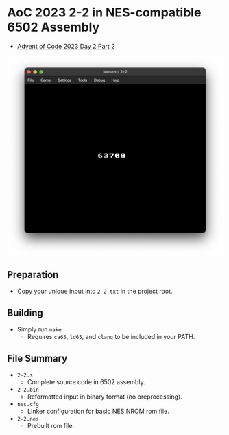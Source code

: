 # AoC 2023 2-2 in NES-compatible 6502 Assembly
* [Advent of Code 2023 Day 2 Part 2](https://adventofcode.com/2023/day/2#part2)

![Preview Screenshot](2-2.png)
## Preparation
* Copy your unique input into `2-2.txt` in the project root.
## Building
* Simply run `make`
    * Requires `ca65`, `ld65`, and `clang` to be included in your PATH.
## File Summary
* `2-2.s`
    * Complete source code in 6502 assembly.
* `2-2.bin`
    * Reformatted input in binary format (no preprocessing).
* `nes.cfg`
    * Linker configuration for basic [NES NROM](https://www.nesdev.org/wiki/NROM) rom file.
* `2-2.nes`
    * Prebuilt rom file.